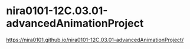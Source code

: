 # nira0101-12C.03.01-advancedAnimationProject
https://nira0101.github.io/nira0101-12C.03.01-advancedAnimationProject/


